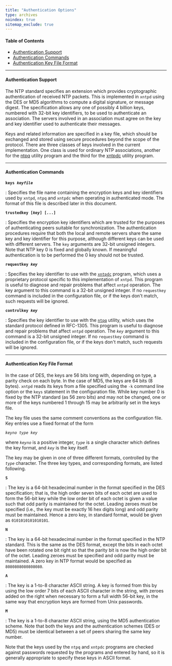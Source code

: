 ```yaml
---
title: "Authentication Options"
type: archives
noindex: true 
sitemap_exclude: true
---
```


#### Table of Contents

*   [Authentication Support](/documentation/3-5.93e/authopt/#authentication-support)
*   [Authentication Commands](/documentation/3-5.93e/authopt/#authentication-commands)
*   [Authentication Key File Format](/documentation/3-5.93e/authopt/#authentication-key-file-format)

* * *

#### Authentication Support

The NTP standard specifies an extension which provides cryptographic authentication of received NTP packets. This is implemented in <code>xntpd</code> using the DES or MD5 algorithms to compute a digital signature, or message digest. The specification allows any one of possibly 4 billion keys, numbered with 32-bit key identifiers, to be used to authenticate an association. The servers involved in an association must agree on the key and key identifier used to authenticate their messages. 

Keys and related information are specified in a key file, which should be exchanged and stored using secure procedures beyond the scope of the protocol. There are three classes of keys involved in the current implementation. One class is used for ordinary NTP associations, another for the [ntpq](/documentation/3-5.93e/ntpq/) utility program and the third for the [xntpdc](/documentation/3-5.93e/xntpdc/) utility program. 

* * *

#### Authentication Commands

<code>**keys _keyfile_**</code>

: Specifies the file name containing the encryption keys and key identifiers used by <code>xntpd</code>, <code>ntpq</code> and <code>xntpdc</code> when operating in authenticated mode. The format of this file is described later in this document. 

<code>**trustedkey [_key_] [...]**</code>

: Specifies the encryption key identifiers which are trusted for the purposes of authenticating peers suitable for synchronization. The authentication procedures require that both the local and remote servers share the same key and key identifier for this purpose, although different keys can be used with different servers. The <code>key</code> arguments are 32-bit unsigned integers. Note that NTP key 0 is fixed and globally known. If meaningful authentication is to be performed the 0 key should not be trusted.  

<code>**requestkey _key_**</code>

: Specifies the key identifier to use with the [<code>xntpdc</code>](/documentation/3-5.93e/xntpdc/) program, which uses a proprietary protocol specific to this implementation of <code>xntpd</code>. This program is useful to diagnose and repair problems that affect <code>xntpd</code> operation. The key argument to this command is a 32-bit unsigned integer. If no <code>requestkey</code> command is included in the configuration file, or if the keys don't match, such requests will be ignored. 

<code>**controlkey _key_**</code>

: Specifies the key identifier to use with the [<code>ntpq</code>](/documentation/3-5.93e/ntpq/) utility, which uses the standard protocol defined in RFC-1305. This program is useful to diagnose and repair problems that affect <code>xntpd</code> operation. The <code>_key_</code> argument to this command is a 32-bit unsigned integer. If no <code>requestkey</code> command is included in the configuration file, or if the keys don't match, such requests will be ignored. 

* * *

#### Authentication Key File Format

In the case of DES, the keys are 56 bits long with, depending on type, a parity check on each byte. In the case of MD5, the keys are 64 bits (8 bytes). <code>xntpd</code> reads its keys from a file specified using the <code>-k</code> command line option or the <code>keys</code> statement in the configuration file. While key number 0 is fixed by the NTP standard (as 56 zero bits) and may not be changed, one or more of the keys numbered 1 through 15 may be arbitrarily set in the keys file.

The key file uses the same comment conventions as the configuration file. Key entries use a fixed format of the form

<code>_keyno type key_</code>

where <code>_keyno_</code> is a positive integer, <code>_type_</code> is a single character which defines the key format, and <code>_key_</code> is the key itself.

The key may be given in one of three different formats, controlled by the <code>_type_</code> character. The three key types, and corresponding formats, are listed following.

<code>**S**</code>

: The key is a 64-bit hexadecimal number in the format specified in the DES specification; that is, the high order seven bits of each octet are used to form the 56-bit key while the low order bit of each octet is given a value such that odd parity is maintained for the octet. Leading zeroes must be specified (i.e., the key must be exactly 16 hex digits long) and odd parity must be maintained. Hence a zero key, in standard format, would be given as <code>0101010101010101</code>.

<code>**N**</code>

: The key is a 64-bit hexadecimal number in the format specified in the NTP standard. This is the same as the DES format, except the bits in each octet have been rotated one bit right so that the parity bit is now the high order bit of the octet. Leading zeroes must be specified and odd parity must be maintained. A zero key in NTP format would be specified as <code>8080808080808080</code>.

<code>**A**</code>

: The key is a 1-to-8 character ASCII string. A key is formed from this by using the low order 7 bits of each ASCII character in the string, with zeroes added on the right when necessary to form a full width 56-bit key, in the same way that encryption keys are formed from Unix passwords.

<code>**M**</code>

: The key is a 1-to-8 character ASCII string, using the MD5 authentication scheme. Note that both the keys and the authentication schemes (DES or MD5) must be identical between a set of peers sharing the same key number.

Note that the keys used by the <code>ntpq</code> and <code>xntpdc</code> programs are checked against passwords requested by the programs and entered by hand, so it is generally appropriate to specify these keys in ASCII format.